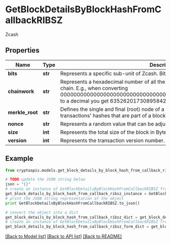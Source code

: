 # GetBlockDetailsByBlockHashFromCallbackRIBSZ

Zcash

## Properties
Name | Type | Description | Notes
------------ | ------------- | ------------- | -------------
**bits** | **str** | Represents a specific sub-unit of Zcash. Bits have two-decimal precision | 
**chainwork** | **str** | Represents a hexadecimal number of all the hashes necessary to produce the current chain. E.g., when converting 0000000000000000000000000000000000000000000086859f7a841475b236fd to a decimal you get 635262017308958427068157 hashes, or 635262 exahashes. | 
**merkle_root** | **str** | Defines the single and final (root) node of a Merkle tree. It is the combined hash of all transactions&#39; hashes that are part of a blockchain block. | 
**nonce** | **str** | Represents a random value that can be adjusted to satisfy the proof of work | 
**size** | **int** | Represents the total size of the block in Bytes. | 
**version** | **int** | Represents the transaction version number. | 

## Example

```python
from cryptoapis.models.get_block_details_by_block_hash_from_callback_ribsz import GetBlockDetailsByBlockHashFromCallbackRIBSZ

# TODO update the JSON string below
json = "{}"
# create an instance of GetBlockDetailsByBlockHashFromCallbackRIBSZ from a JSON string
get_block_details_by_block_hash_from_callback_ribsz_instance = GetBlockDetailsByBlockHashFromCallbackRIBSZ.from_json(json)
# print the JSON string representation of the object
print GetBlockDetailsByBlockHashFromCallbackRIBSZ.to_json()

# convert the object into a dict
get_block_details_by_block_hash_from_callback_ribsz_dict = get_block_details_by_block_hash_from_callback_ribsz_instance.to_dict()
# create an instance of GetBlockDetailsByBlockHashFromCallbackRIBSZ from a dict
get_block_details_by_block_hash_from_callback_ribsz_form_dict = get_block_details_by_block_hash_from_callback_ribsz.from_dict(get_block_details_by_block_hash_from_callback_ribsz_dict)
```
[[Back to Model list]](../README.md#documentation-for-models) [[Back to API list]](../README.md#documentation-for-api-endpoints) [[Back to README]](../README.md)


